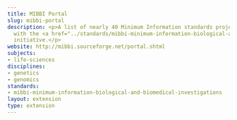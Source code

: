 ```yaml
---
title: MIBBI Portal
slug: mibbi-portal
description: <p>A list of nearly 40 Minimum Information standards projects registered
  with the <a href="../standards/mibbi-minimum-information-biological-and-biomedical-investigations.html">MIBBI</a>
  initiative.</p>
website: http://mibbi.sourceforge.net/portal.shtml
subjects:
- life-sciences
disciplines:
- genetics
- genomics
standards:
- mibbi-minimum-information-biological-and-biomedical-investigations
layout: extension
type: extension
---
```



